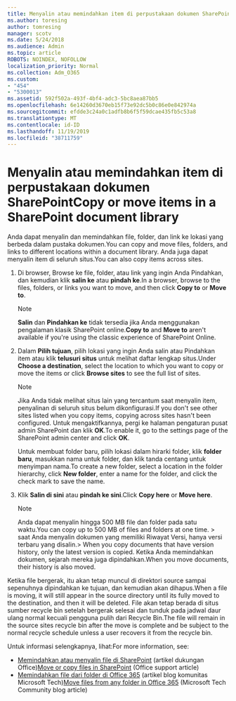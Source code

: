 ```yaml
---
title: Menyalin atau memindahkan item di perpustakaan dokumen SharePoint
ms.author: toresing
author: tomresing
manager: scotv
ms.date: 5/24/2018
ms.audience: Admin
ms.topic: article
ROBOTS: NOINDEX, NOFOLLOW
localization_priority: Normal
ms.collection: Adm_O365
ms.custom:
- "454"
- "5300013"
ms.assetid: 592f502a-493f-4bf4-adc3-5bc8aea87bb5
ms.openlocfilehash: 6e14260d3670eb15f73e92dc5b0c86e0e842974a
ms.sourcegitcommit: efdde3c24a0c1adfb8b6f5f59dcae435fb5c53a8
ms.translationtype: MT
ms.contentlocale: id-ID
ms.lasthandoff: 11/19/2019
ms.locfileid: "38711759"
---
```

# <a name="copy-or-move-items-in-a-sharepoint-document-library"></a><span data-ttu-id="38995-102">Menyalin atau memindahkan item di perpustakaan dokumen SharePoint</span><span class="sxs-lookup"><span data-stu-id="38995-102">Copy or move items in a SharePoint document library</span></span>

<span data-ttu-id="38995-103">Anda dapat menyalin dan memindahkan file, folder, dan link ke lokasi yang berbeda dalam pustaka dokumen.</span><span class="sxs-lookup"><span data-stu-id="38995-103">You can copy and move files, folders, and links to different locations within a document library.</span></span> <span data-ttu-id="38995-104">Anda juga dapat menyalin item di seluruh situs.</span><span class="sxs-lookup"><span data-stu-id="38995-104">You can also copy items across sites.</span></span> 
  
1. <span data-ttu-id="38995-105">Di browser, Browse ke file, folder, atau link yang ingin Anda Pindahkan, dan kemudian klik **salin ke** atau **pindah ke**.</span><span class="sxs-lookup"><span data-stu-id="38995-105">In a browser, browse to the files, folders, or links you want to move, and then click **Copy to** or **Move to**.</span></span>

    > [!NOTE]
    > <span data-ttu-id="38995-106">**Salin** dan **Pindahkan ke** tidak tersedia jika Anda menggunakan pengalaman klasik SharePoint online.</span><span class="sxs-lookup"><span data-stu-id="38995-106">**Copy to** and **Move to** aren't available if you're using the classic experience of SharePoint Online.</span></span>
  
2. <span data-ttu-id="38995-107">Dalam **Pilih tujuan**, pilih lokasi yang ingin Anda salin atau Pindahkan item atau klik **telusuri situs** untuk melihat daftar lengkap situs.</span><span class="sxs-lookup"><span data-stu-id="38995-107">Under **Choose a destination**, select the location to which you want to copy or move the items or click **Browse sites** to see the full list of sites.</span></span>

    > [!NOTE]
    > <span data-ttu-id="38995-108">Jika Anda tidak melihat situs lain yang tercantum saat menyalin item, penyalinan di seluruh situs belum dikonfigurasi.</span><span class="sxs-lookup"><span data-stu-id="38995-108">If you don't see other sites listed when you copy items, copying across sites hasn't been configured.</span></span> <span data-ttu-id="38995-109">Untuk mengaktifkannya, pergi ke halaman pengaturan pusat admin SharePoint dan klik **OK**.</span><span class="sxs-lookup"><span data-stu-id="38995-109">To enable it, go to the settings page of the SharePoint admin center and click **OK**.</span></span>
  
    <span data-ttu-id="38995-110">Untuk membuat folder baru, pilih lokasi dalam hirarki folder, klik **folder baru**, masukkan nama untuk folder, dan klik tanda centang untuk menyimpan nama.</span><span class="sxs-lookup"><span data-stu-id="38995-110">To create a new folder, select a location in the folder hierarchy, click **New folder**, enter a name for the folder, and click the check mark to save the name.</span></span>

3. <span data-ttu-id="38995-111">Klik **Salin di sini** atau **pindah ke sini**.</span><span class="sxs-lookup"><span data-stu-id="38995-111">Click **Copy here** or **Move here**.</span></span>

    > [!NOTE]
    > <span data-ttu-id="38995-112">Anda dapat menyalin hingga 500 MB file dan folder pada satu waktu.</span><span class="sxs-lookup"><span data-stu-id="38995-112">You can copy up to 500 MB of files and folders at one time.</span></span> <span data-ttu-id="38995-113">> saat Anda menyalin dokumen yang memiliki Riwayat Versi, hanya versi terbaru yang disalin.</span><span class="sxs-lookup"><span data-stu-id="38995-113">>  When you copy documents that have version history, only the latest version is copied.</span></span> <span data-ttu-id="38995-114">Ketika Anda memindahkan dokumen, sejarah mereka juga dipindahkan.</span><span class="sxs-lookup"><span data-stu-id="38995-114">When you move documents, their history is also moved.</span></span>
  
 <span data-ttu-id="38995-115">Ketika file bergerak, itu akan tetap muncul di direktori source sampai sepenuhnya dipindahkan ke tujuan, dan kemudian akan dihapus.</span><span class="sxs-lookup"><span data-stu-id="38995-115">When a file is moving, it will still appear in the source directory until its fully moved to the destination, and then it will be deleted.</span></span> <span data-ttu-id="38995-116">File akan tetap berada di situs sumber recycle bin setelah bergerak selesai dan tunduk pada jadwal daur ulang normal kecuali pengguna pulih dari Recycle Bin.</span><span class="sxs-lookup"><span data-stu-id="38995-116">The file will remain in the source sites recycle bin after the move is complete and be subject to the normal recycle schedule unless a user recovers it from the recycle bin.</span></span>

<span data-ttu-id="38995-117">Untuk informasi selengkapnya, lihat:</span><span class="sxs-lookup"><span data-stu-id="38995-117">For more information, see:</span></span>

 - <span data-ttu-id="38995-118">[Memindahkan atau menyalin file di SharePoint](https://support.office.com/article/move-or-copy-files-in-sharepoint-00e2f483-4df3-46be-a861-1f5f0c1a87bc) (artikel dukungan Office)</span><span class="sxs-lookup"><span data-stu-id="38995-118">[Move or copy files in SharePoint](https://support.office.com/article/move-or-copy-files-in-sharepoint-00e2f483-4df3-46be-a861-1f5f0c1a87bc) (Office support article)</span></span>
 - <span data-ttu-id="38995-119">[Memindahkan file dari folder di Office 365](https://techcommunity.microsoft.com/t5/Microsoft-SharePoint-Blog/Now-move-files-anywhere-in-Office-365-SharePoint-and-OneDrive/ba-p/146973) (artikel blog komunitas Microsoft Tech)</span><span class="sxs-lookup"><span data-stu-id="38995-119">[Move files from any folder in Office 365](https://techcommunity.microsoft.com/t5/Microsoft-SharePoint-Blog/Now-move-files-anywhere-in-Office-365-SharePoint-and-OneDrive/ba-p/146973) (Microsoft Tech Community blog article)</span></span>  